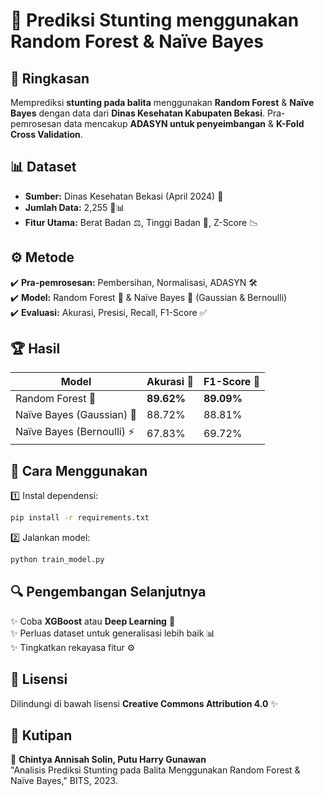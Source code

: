 # 🚀 Prediksi Stunting menggunakan Random Forest & Naïve Bayes

## 📌 Ringkasan
Memprediksi **stunting pada balita** menggunakan **Random Forest** & **Naïve Bayes** dengan data dari **Dinas Kesehatan Kabupaten Bekasi**. Pra-pemrosesan data mencakup **ADASYN untuk penyeimbangan** & **K-Fold Cross Validation**.

## 📊 Dataset
- **Sumber:** Dinas Kesehatan Bekasi (April 2024) 🏥
- **Jumlah Data:** 2,255 🧒📊
- **Fitur Utama:** Berat Badan ⚖️, Tinggi Badan 📏, Z-Score 📉

## ⚙️ Metode
✔️ **Pra-pemrosesan:** Pembersihan, Normalisasi, ADASYN 🛠️  
✔️ **Model:** Random Forest 🌲 & Naïve Bayes 🤖 (Gaussian & Bernoulli)  
✔️ **Evaluasi:** Akurasi, Presisi, Recall, F1-Score ✅  

## 🏆 Hasil
| Model                   | Akurasi 🎯 | F1-Score 🏅 |
|-------------------------|------------|------------|
| Random Forest 🌲        | **89.62%**  | **89.09%**  |
| Naïve Bayes (Gaussian) 🤖 | 88.72%     | 88.81%     |
| Naïve Bayes (Bernoulli) ⚡ | 67.83%     | 69.72%     |

## 🚀 Cara Menggunakan
1️⃣ Instal dependensi:  
```sh
pip install -r requirements.txt
```
2️⃣ Jalankan model:  
```sh
python train_model.py
```

## 🔍 Pengembangan Selanjutnya
✨ Coba **XGBoost** atau **Deep Learning** 🧠  
✨ Perluas dataset untuk generalisasi lebih baik 📊  
✨ Tingkatkan rekayasa fitur ⚙️  

## 📜 Lisensi
Dilindungi di bawah lisensi **Creative Commons Attribution 4.0** ✨

## 🙌 Kutipan
📖 **Chintya Annisah Solin, Putu Harry Gunawan**  
"Analisis Prediksi Stunting pada Balita Menggunakan Random Forest & Naïve Bayes," BITS, 2023.
